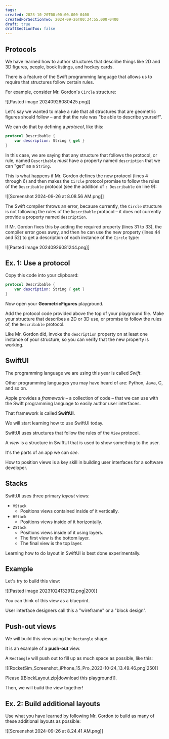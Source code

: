 ```yaml
---
tags:
created: 2023-10-20T00:00:00.000-0400
createdForSectionTwo: 2024-09-26T00:34:55.000-0400
draft: true
draftSectionTwo: false
---
```


## Protocols

We have learned how to author structures that describe things like 2D and 3D figures, people, book listings, and hockey cards.

There is a feature of the Swift programming language that allows us to require that structures follow certain rules.

For example, consider Mr. Gordon's `Circle` structure:

![[Pasted image 20240926080425.png]]

Let's say we wanted to make a rule that all structures that are geometric figures should follow – and that the rule was "be able to describe yourself".

We can do that by defining a *protocol*, like this:

```swift
protocol Describable {
	var description: String { get }
}
```

In this case, we are saying that any structure that follows the protocol, or rule, named `Describable` *must* have a property named `description` that we can "get" as a `String`.

This is what happens if Mr. Gordon defines the new protocol (lines 4 through 6) and then makes the `Circle` protocol promise to follow the rules of the `Describable` protocol (see the addition of `: Describable` on line 9):

![[Screenshot 2024-09-26 at 8.08.56 AM.png]]

The Swift compiler throws an error, because currently, the `Circle` structure is not following the rules of the `Describable` protocol – it does not currently provide a property named `description`.

If Mr. Gordon fixes this by adding the required property (lines 31 to 33), the compiler error goes away, and then he can use the new property (lines 44 and 52) to get a description of each instance of the `Circle` type:

![[Pasted image 20240926081244.png]]

## Ex. 1: Use a protocol

Copy this code into your clipboard:

```swift
protocol Describable {
	var description: String { get }
}
```

Now open your **GeometricFigures** playground.

Add the protocol code provided above the top of your playground file. Make your structure that describes a 2D or 3D use, or promise to follow the rules of, the `Describable` protocol. 

Like Mr. Gordon did, invoke the `description` property on at least one instance of your structure, so you can verify that the new property is working.

## SwiftUI

The programming language we are using this year is called *Swift*.

Other programming languages you may have heard of are: Python, Java, C, and so on.

Apple provides a *framework* – a collection of code – that we can use with the Swift programming language to easily author user interfaces.

That framework is called **SwiftUI**.

We will start learning how to use SwiftUI today.

SwiftUI uses structures that follow the rules of the `View` protocol.

A *view* is a structure in SwiftUI that is used to show something to the user.

It's the parts of an app we can *see*.

How to position views is a key skill in building user interfaces for a software developer.

## Stacks

SwiftUI uses three primary *layout* views:

- `VStack`
	- Positions views contained inside of it vertically.
- `HStack`
	- Positions views inside of it horizontally.
- `ZStack`
	- Positions views inside of it using layers.
	- The first view is the bottom layer.
	- The final view is the top layer.

Learning how to do layout in SwiftUI is best done experimentally.

## Example

Let's try to build this view:

![[Pasted image 20231024132912.png|200]]

You can think of this view as a blueprint.

User interface designers call this a "wireframe" or a "block design".

## Push-out views

We will build this view using the `Rectangle` shape.

It is an example of a **push-out** view.

A `Rectangle` will push out to fill up as much space as possible, like this:

![[RocketSim_Screenshot_iPhone_15_Pro_2023-10-24_13.49.46.png|250]]

Please [[BlockLayout.zip|download this playground]].

Then, we will build the view together!

## Ex. 2: Build additional layouts

Use what you have learned by following Mr. Gordon to build as many of these additional layouts as possible:

![[Screenshot 2024-09-26 at 8.24.41 AM.png]]



